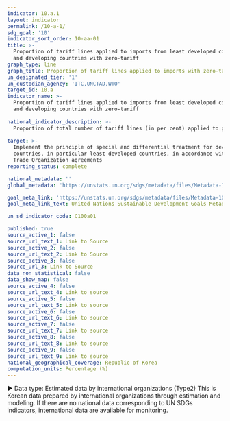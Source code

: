 ```yaml
---
indicator: 10.a.1
layout: indicator
permalink: /10-a-1/
sdg_goal: '10'
indicator_sort_order: 10-aa-01
title: >-
  Proportion of tariff lines applied to imports from least developed countries
  and developing countries with zero-tariff
graph_type: line
graph_title: Proportion of tariff lines applied to imports with zero-tariff
un_designated_tier: '1'
un_custodian_agency: 'ITC,UNCTAD,WTO'
target_id: 10.a
indicator_name: >-
  Proportion of tariff lines applied to imports from least developed countries
  and developing countries with zero-tariff
  
national_indicator_description: >-
  Proportion of total number of tariff lines (in per cent) applied to products imported from least developed countries and developing countries corresponding to a 0% tariff rate 
  
target: >-
  Implement the principle of special and differential treatment for developing
  countries, in particular least developed countries, in accordance with World
  Trade Organization agreements
reporting_status: complete

national_metadata: ''
global_metadata: 'https://unstats.un.org/sdgs/metadata/files/Metadata-10-0A-01.pdf'

goal_meta_link: 'https://unstats.un.org/sdgs/metadata/files/Metadata-10-0A-01.pdf'
goal_meta_link_text: United Nations Sustainable Development Goals Metadata (pdf 564kB)

un_sd_indicator_code: C100a01

published: true
source_active_1: false
source_url_text_1: Link to Source
source_active_2: false
source_url_text_2: Link to Source
source_active_3: false
source_url_3: Link to Source
data_non_statistical: false
data_show_map: false
source_active_4: false
source_url_text_4: Link to source
source_active_5: false
source_url_text_5: Link to source
source_active_6: false
source_url_text_6: Link to source
source_active_7: false
source_url_text_7: Link to source
source_active_8: false
source_url_text_8: Link to source
source_active_9: false
source_url_text_9: Link to source
national_geographical_coverage: Republic of Korea
computation_units: Percentage (%)
---
```

▶ Data type: Estimated data by international organizations (Type2) This is Korean data prepared by international organizations through estimation and modeling. If there are no national data corresponding to UN SDGs indicators, international data are available for monitoring.
